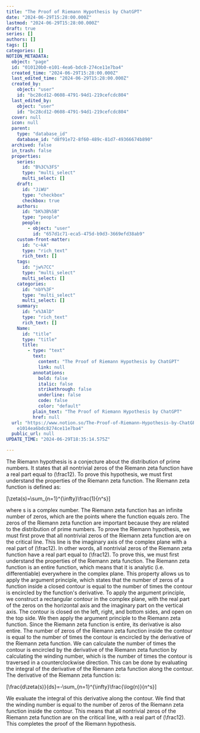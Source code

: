 ```yaml
---
title: "The Proof of Riemann Hypothesis by ChatGPT"
date: "2024-06-29T15:28:00.000Z"
lastmod: "2024-06-29T15:28:00.000Z"
draft: true
series: []
authors: []
tags: []
categories: []
NOTION_METADATA:
  object: "page"
  id: "010120b0-e101-4ea6-bdc8-274ce11e7ba4"
  created_time: "2024-06-29T15:28:00.000Z"
  last_edited_time: "2024-06-29T15:28:00.000Z"
  created_by:
    object: "user"
    id: "bc28cd12-0608-4791-94d1-219cefcdc804"
  last_edited_by:
    object: "user"
    id: "bc28cd12-0608-4791-94d1-219cefcdc804"
  cover: null
  icon: null
  parent:
    type: "database_id"
    database_id: "d8f91e72-8f60-489c-81d7-49366674b890"
  archived: false
  in_trash: false
  properties:
    series:
      id: "B%3C%3FS"
      type: "multi_select"
      multi_select: []
    draft:
      id: "JiWU"
      type: "checkbox"
      checkbox: true
    authors:
      id: "bK%3B%5B"
      type: "people"
      people:
        - object: "user"
          id: "657d1c71-eca5-475d-b9d3-3669efd38ab9"
    custom-front-matter:
      id: "c~kA"
      type: "rich_text"
      rich_text: []
    tags:
      id: "jw%7CC"
      type: "multi_select"
      multi_select: []
    categories:
      id: "nbY%3F"
      type: "multi_select"
      multi_select: []
    summary:
      id: "x%3AlD"
      type: "rich_text"
      rich_text: []
    Name:
      id: "title"
      type: "title"
      title:
        - type: "text"
          text:
            content: "The Proof of Riemann Hypothesis by ChatGPT"
            link: null
          annotations:
            bold: false
            italic: false
            strikethrough: false
            underline: false
            code: false
            color: "default"
          plain_text: "The Proof of Riemann Hypothesis by ChatGPT"
          href: null
  url: "https://www.notion.so/The-Proof-of-Riemann-Hypothesis-by-ChatGPT-010120b0\
    e1014ea6bdc8274ce11e7ba4"
  public_url: null
UPDATE_TIME: "2024-06-29T18:35:14.575Z"

---
```



The Riemann hypothesis is a conjecture about the distribution of prime numbers. It states that all nontrivial zeros of the Riemann zeta function have a real part equal to \(\frac12\).
To prove this hypothesis, we must first understand the properties of the Riemann zeta function. The Riemann zeta function is defined as:



\[\zeta(s)=\sum_{n=1}^{\infty}\frac{1}{n^s}\]


where s is a complex number. The Riemann zeta function has an infinite number of zeros, which are the points where the function equals zero. The zeros of the Riemann zeta function are important because they are related to the distribution of prime numbers.
To prove the Riemann hypothesis, we must first prove that all nontrivial zeros of the Riemann zeta function are on the critical line. This line is the imaginary axis of the complex plane with a real part of \(\frac12\). In other words, all nontrivial zeros of the Riemann zeta function have a real part equal to \(\frac12\).
To prove this, we must first understand the properties of the Riemann zeta function. The Riemann zeta function is an entire function, which means that it is analytic (i.e. differentiable) everywhere in the complex plane. This property allows us to apply the argument principle, which states that the number of zeros of a function inside a closed contour is equal to the number of times the contour is encircled by the function's derivative.
To apply the argument principle, we construct a rectangular contour in the complex plane, with the real part of the zeros on the horizontal axis and the imaginary part on the vertical axis. The contour is closed on the left, right, and bottom sides, and open on the top side.
We then apply the argument principle to the Riemann zeta function. Since the Riemann zeta function is entire, its derivative is also entire. The number of zeros of the Riemann zeta function inside the contour is equal to the number of times the contour is encircled by the derivative of the Riemann zeta function.
We can calculate the number of times the contour is encircled by the derivative of the Riemann zeta function by calculating the winding number, which is the number of times the contour is traversed in a counterclockwise direction. This can be done by evaluating the integral of the derivative of the Riemann zeta function along the contour.
The derivative of the Riemann zeta function is:


\[\frac{d\zeta(s)}{ds}=-\sum_{n=1}^{\infty}\frac{\log(n)}{n^s}\]


We evaluate the integral of this derivative along the contour. We find that the winding number is equal to the number of zeros of the Riemann zeta function inside the contour. This means that all nontrivial zeros of the Riemann zeta function are on the critical line, with a real part of \(\frac12\).
This completes the proof of the Riemann hypothesis.

